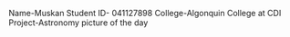 Name-Muskan
Student ID- 041127898
College-Algonquin College at CDI
Project-Astronomy picture of the day
